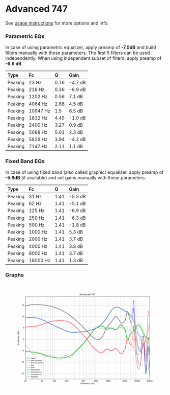 # Advanced 747
See [usage instructions](https://github.com/jaakkopasanen/AutoEq#usage) for more options and info.

### Parametric EQs
In case of using parametric equalizer, apply preamp of **-7.0dB** and build filters manually
with these parameters. The first 5 filters can be used independently.
When using independent subset of filters, apply preamp of **-6.9 dB**.

| Type    | Fc       |    Q | Gain    |
|:--------|:---------|:-----|:--------|
| Peaking | 23 Hz    | 0.16 | -4.7 dB |
| Peaking | 218 Hz   | 0.36 | -6.9 dB |
| Peaking | 1202 Hz  | 0.56 | 7.1 dB  |
| Peaking | 4064 Hz  | 2.66 | 4.5 dB  |
| Peaking | 10947 Hz | 1.5  | 6.5 dB  |
| Peaking | 1832 Hz  | 4.45 | -1.0 dB |
| Peaking | 2400 Hz  | 3.27 | 0.9 dB  |
| Peaking | 5088 Hz  | 5.01 | 2.3 dB  |
| Peaking | 5829 Hz  | 3.94 | -4.2 dB |
| Peaking | 7147 Hz  | 2.11 | 1.1 dB  |

### Fixed Band EQs
In case of using fixed band (also called graphic) equalizer, apply preamp of **-5.8dB**
(if available) and set gains manually with these parameters.

| Type    | Fc       |    Q | Gain    |
|:--------|:---------|:-----|:--------|
| Peaking | 31 Hz    | 1.41 | -5.5 dB |
| Peaking | 62 Hz    | 1.41 | -5.1 dB |
| Peaking | 125 Hz   | 1.41 | -6.9 dB |
| Peaking | 250 Hz   | 1.41 | -6.3 dB |
| Peaking | 500 Hz   | 1.41 | -1.8 dB |
| Peaking | 1000 Hz  | 1.41 | 5.3 dB  |
| Peaking | 2000 Hz  | 1.41 | 3.7 dB  |
| Peaking | 4000 Hz  | 1.41 | 3.8 dB  |
| Peaking | 8000 Hz  | 1.41 | 3.7 dB  |
| Peaking | 16000 Hz | 1.41 | 1.3 dB  |

### Graphs
![](./Advanced%20747.png)